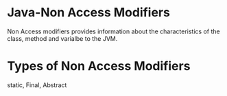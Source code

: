 # Java-Non Access Modifiers 
Non Access modifiers provides information about the characteristics of the class, method and varialbe to the JVM.

# Types of Non Access Modifiers
static, Final, Abstract
